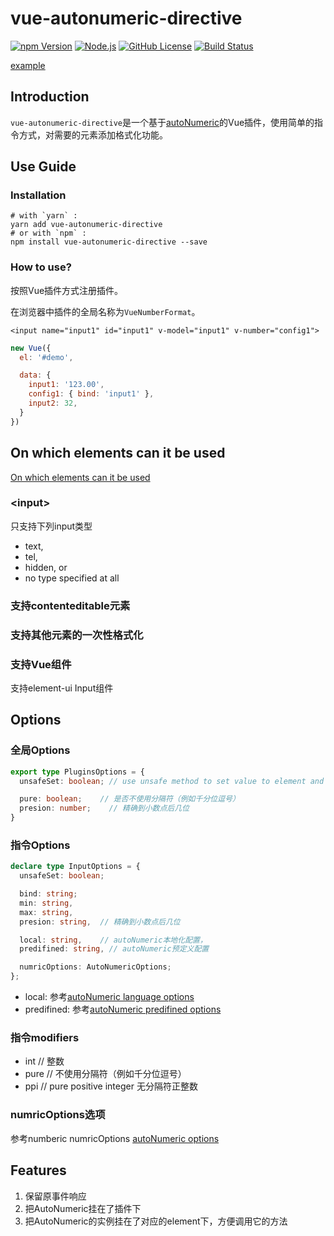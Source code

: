 # vue-autonumeric-directive

[![npm Version][NPM VERSION BADGE]][NPM PAGE]  [![Node.js][NODE VERSION BADGE]][NODE PAGE]  [![GitHub License][LICENSE BADGE]][LICENSE PAGE]  [![Build Status][BUILD BADGE]][BUILD PAGE]



[example](https://github.com/keepgoingwm/vue-autonumeric-directive/tree/master/examples)

<!--ts-->
<!--te-->

## Introduction

`vue-autonumeric-directive`是一个基于[autoNumeric](https://github.com/autoNumeric/autoNumeric)的Vue插件，使用简单的指令方式，对需要的元素添加格式化功能。

## Use Guide

### Installation

```shell
# with `yarn` :
yarn add vue-autonumeric-directive
# or with `npm` :
npm install vue-autonumeric-directive --save
```

### How to use?

按照Vue插件方式注册插件。

在浏览器中插件的全局名称为`VueNumberFormat`。

```vue
<input name="input1" id="input1" v-model="input1" v-number="config1">
```

```js
new Vue({
  el: '#demo',

  data: {
    input1: '123.00',
    config1: { bind: 'input1' },
    input2: 32,
  }
})
```



## On which elements can it be used

[On which elements can it be used](https://github.com/autoNumeric/autoNumeric#on-which-elements-can-it-be-used)

### \<input\>

只支持下列input类型

+ text,
+ tel,
+ hidden, or
+ no type specified at all

### 支持contenteditable元素

### 支持其他元素的一次性格式化

### 支持Vue组件

支持element-ui Input组件

## Options

### 全局Options

```typescript
export type PluginsOptions = {
  unsafeSet: boolean; // use unsafe method to set value to element and vnode (eval, more powerful)

  pure: boolean;	// 是否不使用分隔符（例如千分位逗号）
  presion: number;	  // 精确到小数点后几位
}
```

### 指令Options
```typescript
declare type InputOptions = {
  unsafeSet: boolean;

  bind: string;
  min: string,
  max: string,
  presion: string,  // 精确到小数点后几位

  local: string,    // autoNumeric本地化配置，
  predifined: string, // autoNumeric预定义配置

  numricOptions: AutoNumericOptions;
};
```
+ local: 参考[autoNumeric language options](https://github.com/autoNumeric/autoNumeric#predefined-language-options)
+ predifined: 参考[autoNumeric predifined options](https://github.com/autoNumeric/autoNumeric#predefined-options)

### 指令modifiers

+ int // 整数
+ pure // 不使用分隔符（例如千分位逗号）
+ ppi  // pure positive integer 无分隔符正整数

### numricOptions选项

参考numberic
numricOptions [autoNumeric options](https://github.com/autoNumeric/autoNumeric#options)


## Features

1. 保留原事件响应
2. 把AutoNumeric挂在了插件下
3. 把AutoNumeric的实例挂在了对应的element下，方便调用它的方法




[BUILD BADGE]: https://travis-ci.com/keepgoingwm/vue-autonumeric-directive.svg?branch=master
[BUILD PAGE]: https://travis-ci.com/keepgoingwm/vue-autonumeric-directive
[LICENSE BADGE]: https://img.shields.io/badge/license-MIT%20License-blue.svg?style=flat-square
[LICENSE PAGE]: https://github.com/keepgoingwm/node-readme-md/blob/master/LICENSE
[NODE PAGE]: https://nodejs.org/
[NODE VERSION BADGE]: https://img.shields.io/node/v/readme-md.svg?style=flat-square
[NPM PAGE]: https://www.npmjs.com/package/vue-autonumeric-directive
[NPM VERSION BADGE]: https://img.shields.io/npm/v/vue-autonumeric-directive.svg?style=flat-square
